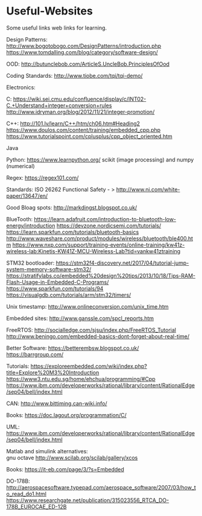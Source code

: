 # Useful-Websites
Some useful links web links for learning.

Design Patterns:
http://www.bogotobogo.com/DesignPatterns/introduction.php
https://www.tomdalling.com/blog/category/software-design/

OOD:
http://butunclebob.com/ArticleS.UncleBob.PrinciplesOfOod

Coding Standards: 
http://www.tiobe.com/tqi/tqi-demo/

Electronics:

C:
https://wiki.sei.cmu.edu/confluence/display/c/INT02-C.+Understand+integer+conversion+rules
http://www.idryman.org/blog/2012/11/21/integer-promotion/

C++:
http://101.lv/learn/C++/htm/ch06.htm#Heading2
https://www.doulos.com/content/training/embedded_cpp.php
https://www.tutorialspoint.com/cplusplus/cpp_object_oriented.htm

Java

Python:
https://www.learnpython.org/
scikit (image processing) and numpy (numerical)

Regex:
https://regex101.com/

Standards:
ISO 26262 Functional Safety - > http://www.ni.com/white-paper/13647/en/


Good Bloag spots:
http://markdingst.blogspot.co.uk/

BlueTooth:
https://learn.adafruit.com/introduction-to-bluetooth-low-energy/introduction
https://devzone.nordicsemi.com/tutorials/
https://learn.sparkfun.com/tutorials/bluetooth-basics
http://www.waveshare.com/product/modules/wireless/bluetooth/ble400.htm
https://www.nxp.com/support/training-events/online-training/kw41z-wireless-lab:Kinetis-KW41Z-MCU-Wireless-Lab?tid=vankw41ztraining


STM32 bootloader:
https://stm32f4-discovery.net/2017/04/tutorial-jump-system-memory-software-stm32/
https://stratifylabs.co/embedded%20design%20tips/2013/10/18/Tips-RAM-Flash-Usage-in-Embedded-C-Programs/
https://www.sparkfun.com/tutorials/94
https://visualgdb.com/tutorials/arm/stm32/timers/

Unix timestamp:
http://www.onlineconversion.com/unix_time.htm

Embedded sites:
http://www.ganssle.com/spcl_reports.htm

FreeRTOS:
http://socialledge.com/sjsu/index.php/FreeRTOS_Tutorial
http://www.beningo.com/embedded-basics-dont-forget-about-real-time/


Better Software:
https://betterembsw.blogspot.co.uk/
https://barrgroup.com/

Tutorials:
https://exploreembedded.com/wiki/index.php?title=Explore%20M3%20Introduction
https://www3.ntu.edu.sg/home/ehchua/programming/#Cpp
https://www.ibm.com/developerworks/rational/library/content/RationalEdge/sep04/bell/index.html

CAN:
http://www.bittiming.can-wiki.info/

Books:
https://doc.lagout.org/programmation/C/

UML:
https://www.ibm.com/developerworks/rational/library/content/RationalEdge/sep04/bell/index.html

Matlab and simulink alternatives:  
gnu octave 
http://www.scilab.org/scilab/gallery/xcos 

Books:
https://it-eb.com/page/3/?s=Embedded

DO-178B:
http://aerospacesoftware.typepad.com/aerospace_software/2007/03/how_to_read_do1.html
https://www.researchgate.net/publication/315023556_RTCA_DO-178B_EUROCAE_ED-12B
